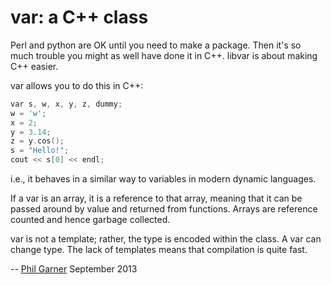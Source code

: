 # var: a C++ class

Perl and python are OK until you need to make a package.  Then it's so
much trouble you might as well have done it in C++.  libvar is about
making C++ easier.

var allows you to do this in C++:
```c++
var s, w, x, y, z, dummy;
w = 'w';
x = 2;
y = 3.14;
z = y.cos();
s = "Hello!";
cout << s[0] << endl;
```
i.e., it behaves in a similar way to variables in modern dynamic languages.

If a var is an array, it is a reference to that array, meaning that it
can be passed around by value and returned from functions.  Arrays are
reference counted and hence garbage collected.

var is not a template; rather, the type is encoded within the class.
A var can change type.  The lack of templates means that compilation
is quite fast.

--
[Phil Garner](http://www.idiap.ch/~pgarner)
September 2013